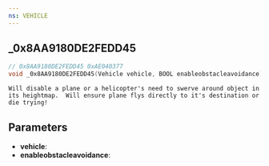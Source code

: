 ```yaml
---
ns: VEHICLE
---
```

## _0x8AA9180DE2FEDD45

```c
// 0x8AA9180DE2FEDD45 0xAE040377
void _0x8AA9180DE2FEDD45(Vehicle vehicle, BOOL enableobstacleavoidance);
```
```
Will disable a plane or a helicopter's need to swerve around object in its heightmap.  Will ensure plane flys directly to it's destination or die trying!
```


## Parameters
* **vehicle**: 
* **enableobstacleavoidance**: 

